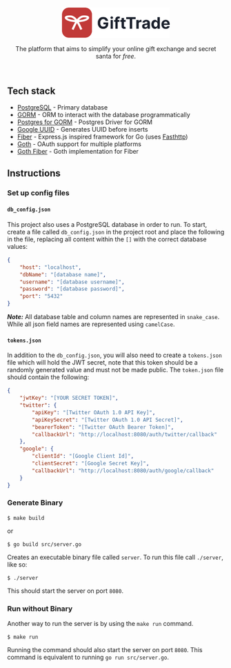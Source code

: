 <p align="center">
    <a href="http://giftxtrade.com/" target="blank">
        <img src="https://raw.githubusercontent.com/giftxtrade/logos/master/logotype_rounded_color.svg" width='250' alt="GiftTrade Logo" />
    </a>
</p>

<p align="center">
    The platform that aims to simplify your online gift exchange and secret santa for <i>free</i>.
</p>

<br />

## Tech stack
- [PostgreSQL](https://www.postgresql.org/) - Primary database
- [GORM](https://gorm.io) - ORM to interact with the database programmatically
- [Postgres for GORM](https://github.com/go-gorm/postgres) - Postgres Driver for GORM
- [Google UUID](https://pkg.go.dev/github.com/google/uuid@v1.3.0) - Generates UUID before inserts
- [Fiber](https://github.com/gofiber/fiber) - Express.js inspired framework for Go (uses [Fasthttp](https://github.com/valyala/fasthttp))
- [Goth](https://github.com/markbates/goth) - OAuth support for multiple platforms
- [Goth Fiber](https://github.com/Shareed2k/goth_fiber) - Goth implementation for Fiber

## Instructions

### Set up config files

#### `db_config.json`
This project also uses a PostgreSQL database in order to run. To start, create a file called `db_config.json` in the project root and place the following in the file, replacing all content within the `[]` with the correct database values:

```json
{
    "host": "localhost",
    "dbName": "[database name]",
    "username": "[database username]",
    "password": "[database password]",
    "port": "5432"
}
```

***Note:*** All database table and column names are represented in `snake_case`. While all json field names are represented using `camelCase`.

#### `tokens.json`

In addition to the `db_config.json`, you will also need to create a `tokens.json` file which will hold the JWT secret, note that this token should be a randomly generated value and must not be made public. The `token.json` file should contain the following:
```json
{
    "jwtKey": "[YOUR SECRET TOKEN]",
    "twitter": {
        "apiKey": "[Twitter OAuth 1.0 API Key]",
        "apiKeySecret": "[Twitter OAuth 1.0 API Secret]",
        "bearerToken": "[Twitter OAuth Bearer Token]",
        "callbackUrl": "http://localhost:8080/auth/twitter/callback"
    },
    "google": {
        "clientId": "[Google Client Id]",
        "clientSecret": "[Google Secret Key]",
        "callbackUrl": "http://localhost:8080/auth/google/callback"
    }
}
```

### Generate Binary

```
$ make build
```

or 

```
$ go build src/server.go
```

Creates an executable binary file called `server`. To run this file call `./server`, like so:

```
$ ./server
```

This should start the server on port `8080`.

### Run without Binary

Another way to run the server is by using the `make run` command.

```
$ make run
```

Running the command should also start the server on port `8080`. This command is equivalent to running `go run src/server.go`.
